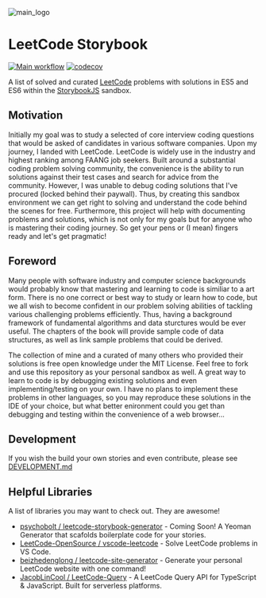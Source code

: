 ![main_logo](https://raw.githubusercontent.com/psychobolt/leetcode-storybook/master/logo.png)

# LeetCode Storybook

[![Main workflow](https://github.com/psychobolt/leetcode-storybook/actions/workflows/main.yml/badge.svg)](https://github.com/psychobolt/eetcode-storybook/actions/workflows/main.yml)
[![codecov](https://codecov.io/gh/psychobolt/leetcode-storybook/branch/master/graph/badge.svg)](https://codecov.io/gh/psychobolt/leetcode-storybook/tree/master/src)

A list of solved and curated [LeetCode](https://www.leetcode.com) problems with solutions in ES5 and ES6 within the [StorybookJS](https://storybook.js.org) sandbox.

## Motivation

Initially my goal was to study a selected of core interview coding questions that would be asked of candidates in various software companies. Upon my journey, I landed with LeetCode. LeetCode is widely use in the industry and highest ranking among FAANG job seekers. Built around a substantial coding problem solving community, the convenience is the ability to run solutions against their test cases and search for advice from the community. However, I was unable to debug coding solutions that I've procured (locked behind their paywall). Thus, by creating this sandbox environment we can get right to solving and understand the code behind the scenes for free. Furthermore, this project will help with documenting problems and solutions, which is not only for my goals but for anyone who is mastering their coding journey. So get your pens or (I mean) fingers ready and let's get pragmatic!

## Foreword

Many people with software industry and computer science backgrounds would probably know that mastering and learning to code is similiar to a art form. There is no one correct or best way to study or learn how to code, but we all wish to become confident in our problem solving abilities of tackling various challenging problems efficiently. Thus, having a background framework of fundamental algorithms and data sturctures would be ever useful. The chapters of the book will provide sample code of data structures, as well as link sample problems that could be derived.

The collection of mine and a curated of many others who provided their solutions is free open knowledge under the MIT License. Feel free to fork and use this repository as your personal sandbox as well. A great way to learn to code is by debugging existing solutions and even implementing/testing on your own. I have no plans to implement these problems in other languages, so you may reproduce these solutions in the IDE of your choice, but what better enironment could you get than debugging and testing within the convenience of a web browser...

## Development

If you wish the build your own stories and even contribute, please see [DEVELOPMENT.md](https://github.com/psychobolt/leetcode-storybook/blob/master/DEVELOPMENT.md)

## Helpful Libraries

A list of libraries you may want to check out. They are awesome!

- [psychobolt / leetcode-storybook-generator](https://github.com/psychobolt/leetcode-storybook-generator) - Coming Soon! A Yeoman Generator that scafolds boilerplate code for your stories.
- [LeetCode-OpenSource / vscode-leetcode](https://github.com/LeetCode-OpenSource/vscode-leetcode) - Solve LeetCode problems in VS Code.
- [beizhedenglong / leetcode-site-generator](https://github.com/beizhedenglong/leetcode-site-generator) - Generate your personal LeetCode website with one command!
- [JacobLinCool / LeetCode-Query](https://github.com/JacobLinCool/LeetCode-Query) - A LeetCode Query API for TypeScript & JavaScript. Built for serverless platforms.